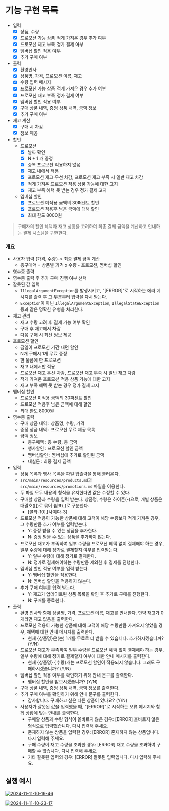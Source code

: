 # 기능 구현 목록

* 입력
  * [x] 상품, 수량 
  * [x] 프로모션 가능 상품 적게 가져온 경우 추가 여부
  * [x] 프로모션 재고 부족 정가 결제 여부
  * [x] 멤버십 할인 적용 여부
  * [x] 추가 구매 여부
* 출력
  * [x] 환영인사
  * [x] 상품명, 가격, 프로모션 이름, 재고
  * [x] 수량 입력 메시지
  * [x] 프로모션 가능 상품 적게 가져온 경우 추가 여부
  * [x] 프로모션 재고 부족 정가 결제 여부
  * [x] 멤버십 할인 적용 여부
  * [x] 구매 상품 내역, 증정 상품 내역, 금액 정보
  * [x] 추가 구매 여부
* 재고 계산
  * [x] 구매 시 차감
  * [x] 정보 제공
* 할인
  * 프로모션
    * [x] 날짜 확인
    * [x] N + 1 개 증정
    * [x] 중복 프로모션 적용하지 않음
    * [x] 재고 내에서 적용
    * [x] 프로모션 재고 우선 차감, 프로모션 재고 부족 시 일반 재고 차감
    * [x] 적게 가져온 프로모션 적용 상품 가능에 대한 고지
    * [x] 재고 부족 혜택 못 받는 경우 정가 결제 고지
  * 멤버십 할인
    * [x] 프로모션 미적용 금액의 30퍼센트 할인
    * [x] 프로모션 적용후 남은 금액에 대해 할인
    * [x] 최대 한도 8000원

> 구매자의 할인 혜택과 재고 상황을 고려하여 최종 결제 금액을 계산하고 안내하는 결제 시스템을 구현한다.

### 개요
+ 사용자 입력 (가격, 수량)-> 최종 결제 금액 계산
  + 총구매액 = 상품별 가격 x 수량 - 프로모션, 멤버십 할인
+ 영수증 출력
+ 영수증 출력 후 추가 구매 진행 여부 선택
+ 잘못된 값 입력
  + `IllegalArgumentException`를 발생시키고, "[ERROR]"로 시작하는 에러 메시지를 출력 후 그 부분부터 입력을 다시 받는다.
  + `Exception`이 아닌 `IllegalArgumentException`, `IllegalStateException` 등과 같은 명확한 유형을 처리한다.
+ 재고 관리
  + 재고 수량 고려 후 결제 가능 여부 확인
  + 구매 후 재고에서 차감
  + 다음 구매 시 최신 정보 제공
+ 프로모션 할인
  + 금일이 프로모션 기간 내면 할인
  + N개 구매시 1개 무료 증정
  + 한 물품에 한 프로모션
  + 재고 내에서만 적용
  + 프로모션 재고 우선 차감, 프로모션 재고 부족 시 일반 재고 차감
  + 적게 가져온 프로모션 적용 상품 가능에 대한 고지
  + 재고 부족 혜택 못 받는 경우 정가 결제 고지
+ 멤버십 할인
  + 프로모션 미적용 금액의 30퍼센트 할인
  + 프로모션 적용후 남은 금액에 대해 할인
  + 최대 한도 8000원
+ 영수증 출력
  + 구매 상품 내역 : 상품명, 수량, 가격
  + 증정 상품 내역 : 프로모션 무료 제공 목록
  + 금액 정보
    + 총구매액 : 총 수량, 총 금액
    + 행사할인 : 프로모션 할인 금액
    + 멤버십할인 : 멤버십에 추가로 할인된 금액
    + 내실돈 : 최종 결제 금액
+ 입력
  + 상품 목록과 행사 목록을 파일 입출력을 통해 불러온다.
  + `src/main/resources/products.md`과 `src/main/resources/promotions.md` 파일을 이용한다.
  + 두 파일 모두 내용의 형식을 유지한다면 값은 수정할 수 있다.
  + 구매할 상품과 수량을 입력 받는다. 상품명, 수량은 하이픈(-)으로, 개별 상품은 대괄호([])로 묶어 쉼표(,)로 구분한다.
    + [콜라-10],[사이다-3]
  + 프로모션 적용이 가능한 상품에 대해 고객이 해당 수량보다 적게 가져온 경우, 그 수량만큼 추가 여부를 입력받는다.
    + Y: 증정 받을 수 있는 상품을 추가한다.
    + N: 증정 받을 수 있는 상품을 추가하지 않는다.
  + 프로모션 재고가 부족하여 일부 수량을 프로모션 혜택 없이 결제해야 하는 경우, 일부 수량에 대해 정가로 결제할지 여부를 입력받는다.
    + Y: 일부 수량에 대해 정가로 결제한다.
    + N: 정가로 결제해야하는 수량만큼 제외한 후 결제를 진행한다.
  + 멤버십 할인 적용 여부를 입력 받는다.
    + Y: 멤버십 할인을 적용한다.
    + N: 멤버십 할인을 적용하지 않는다.
  + 추가 구매 여부를 입력 받는다.
    + Y: 재고가 업데이트된 상품 목록을 확인 후 추가로 구매를 진행한다.
    + N: 구매를 종료한다.
+ 출력
  + 환영 인사와 함께 상품명, 가격, 프로모션 이름, 재고를 안내한다. 만약 재고가 0개라면 재고 없음을 출력한다.
  + 프로모션 적용이 가능한 상품에 대해 고객이 해당 수량만큼 가져오지 않았을 경우, 혜택에 대한 안내 메시지를 출력한다.
    + 현재 {상품명}은(는) 1개를 무료로 더 받을 수 있습니다. 추가하시겠습니까? (Y/N)
  + 프로모션 재고가 부족하여 일부 수량을 프로모션 혜택 없이 결제해야 하는 경우, 일부 수량에 대해 정가로 결제할지 여부에 대한 안내 메시지를 출력한다.
    + 현재 {상품명} {수량}개는 프로모션 할인이 적용되지 않습니다. 그래도 구매하시겠습니까? (Y/N)
  + 멤버십 할인 적용 여부를 확인하기 위해 안내 문구를 출력한다.
    + 멤버십 할인을 받으시겠습니까? (Y/N)
  + 구매 상품 내역, 증정 상품 내역, 금액 정보를 출력한다.
  + 추가 구매 여부를 확인하기 위해 안내 문구를 출력한다.
    + 감사합니다. 구매하고 싶은 다른 상품이 있나요? (Y/N)
  + 사용자가 잘못된 값을 입력했을 때, "[ERROR]"로 시작하는 오류 메시지와 함께 상황에 맞는 안내를 출력한다.
    + 구매할 상품과 수량 형식이 올바르지 않은 경우: [ERROR] 올바르지 않은 형식으로 입력했습니다. 다시 입력해 주세요.
    + 존재하지 않는 상품을 입력한 경우: [ERROR] 존재하지 않는 상품입니다. 다시 입력해 주세요.
    + 구매 수량이 재고 수량을 초과한 경우: [ERROR] 재고 수량을 초과하여 구매할 수 없습니다. 다시 입력해 주세요.
    + 기타 잘못된 입력의 경우: [ERROR] 잘못된 입력입니다. 다시 입력해 주세요.




## 실행 예시
<a href="https://ibb.co/5sFSn59"><img src="https://i.ibb.co/kq1w9hy/2024-11-11-10-19-46.png" alt="2024-11-11-10-19-46" border="0"></a>

<a href="https://ibb.co/4Jdy14r"><img src="https://i.ibb.co/zNJc6Pv/2024-11-11-10-23-17.png" alt="2024-11-11-10-23-17" border="0"></a>














